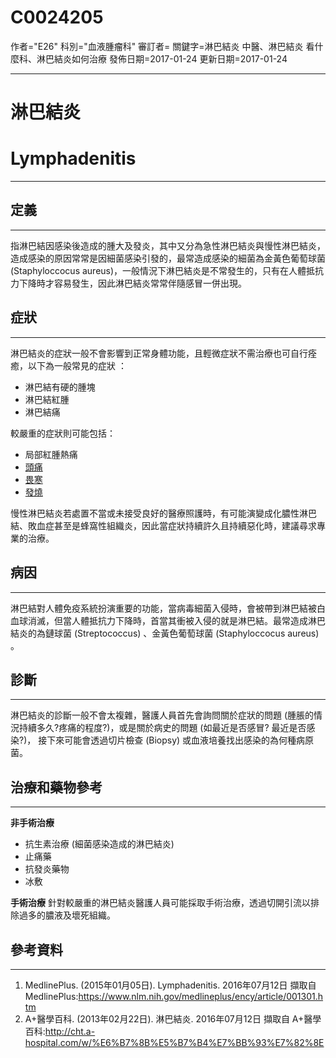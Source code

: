 # C0024205
作者="E26"
科別="血液腫瘤科"
審訂者=
關鍵字=淋巴結炎 中醫、淋巴結炎 看什麼科、淋巴結炎如何治療
發佈日期=2017-01-24
更新日期=2017-01-24

----------
# 淋巴結炎
# Lymphadenitis
----------
## 定義
----------

指淋巴結因感染後造成的腫大及發炎，其中又分為急性淋巴結炎與慢性淋巴結炎，造成感染的原因常常是因細菌感染引發的，最常造成感染的細菌為金黃色葡萄球菌 (Staphyloccocus aureus)，一般情況下淋巴結炎是不常發生的，只有在人體抵抗力下降時才容易發生，因此淋巴結炎常常伴隨感冒一併出現。

## 症狀
----------

淋巴結炎的症狀一般不會影響到正常身體功能，且輕微症狀不需治療也可自行痊癒，以下為一般常見的症狀 ：

- 淋巴結有硬的腫塊
- 淋巴結紅腫
- 淋巴結痛

較嚴重的症狀則可能包括：

- 局部紅腫熱痛
- [頭痛](C0018681)
- [畏寒](C0085594)
- [發燒](C0015967)

慢性淋巴結炎若處置不當或未接受良好的醫療照護時，有可能演變成化膿性淋巴結、敗血症甚至是蜂窩性組織炎，因此當症狀持續許久且持續惡化時，建議尋求專業的治療。

## 病因
----------

淋巴結對人體免疫系統扮演重要的功能，當病毒細菌入侵時，會被帶到淋巴結被白血球消滅，但當人體抵抗力下降時，首當其衝被入侵的就是淋巴結。最常造成淋巴結炎的為鏈球菌 (Streptococcus) 、金黃色葡萄球菌 (Staphyloccocus aureus) 。

## 診斷
----------

淋巴結炎的診斷一般不會太複雜，醫護人員首先會詢問關於症狀的問題 (腫脹的情況持續多久?疼痛的程度?)，或是關於病史的問題 (如最近是否感冒? 最近是否感染?)， 接下來可能會透過切片檢查 (Biopsy) 或血液培養找出感染的為何種病原菌。

## 治療和藥物參考
----------

**非手術治療**

- 抗生素治療 (細菌感染造成的淋巴結炎)
- 止痛藥
- 抗發炎藥物
- 冰敷

**手術治療**
針對較嚴重的淋巴結炎醫護人員可能採取手術治療，透過切開引流以排除過多的膿液及壞死組織。

## 參考資料
----------
1. MedlinePlus. (2015年01月05日). Lymphadenitis. 2016年07月12日 擷取自 MedlinePlus:https://www.nlm.nih.gov/medlineplus/ency/article/001301.htm
2. A+醫學百科. (2013年02月22日). 淋巴結炎. 2016年07月12日 擷取自 A+醫學百科:http://cht.a-hospital.com/w/%E6%B7%8B%E5%B7%B4%E7%BB%93%E7%82%8E




